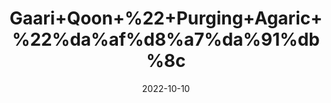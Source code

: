 ---
title: 'Gaari+Qoon+%22+Purging+Agaric+%22%da%af%d8%a7%da%91%db%8c'
date: '2022-10-10' 
metatag: '' 
inventory: '0' 
draft: false 
# meta description 
shortDescripton: ''
description: 'Herb'
longdescription: ''
featured: True
# product Price
price: '50.0'
# Product Short Description
shortDescription: ''
productID: '6D6146D4-5624-ED11-9968-005056B3A416'
type: 'products'
category: 'Herb' 
thumnailproduct: 'https://eraconnect.blob.core.windows.net/product-images/aminsaddiquidawakhana/6D6146D4-5624-ED11-9968-005056B3A416.webp' 
images:
  - image: 'https://eraconnect.blob.core.windows.net/product-images/aminsaddiquidawakhana/6D6146D4-5624-ED11-9968-005056B3A416.webp'  
Variants:
---